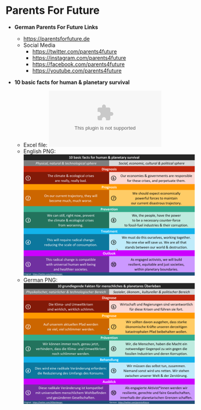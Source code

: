 # Parents For Future

* **German Parents For Future Links**
  * https://parentsforfuture.de
  * Social Media
    * https://twitter.com/parents4future
    * https://instagram.com/parents4future
	* https://facebook.com/parents4future
	* https://youtube.com/parents4future

* **10 basic facts for human & planetary survival**
  * Excel file: ![10-basic-facts-for-human-and-planetary-survival.xlsx](/10-basic-facts-for-human-and-planetary-survival.xlsx?raw=true)
  * English PNG: ![English](/10-basic-facts-for-human-and-planetary-survival-English.png)
  * German PNG: ![German](/10-basic-facts-for-human-and-planetary-survival-German.png)
